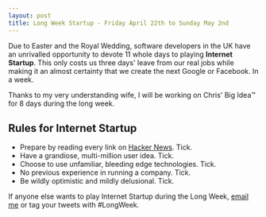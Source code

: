 ```yaml
---
layout: post
title: Long Week Startup - Friday April 22th to Sunday May 2nd
---
```


Due to Easter and the Royal Wedding, software developers in the UK have an unrivalled opportunity to devote 11 whole days to playing **Internet Startup**.  This only costs us three days' leave from our real jobs while making it an almost certainty that we create the next Google or Facebook.  In a week.

Thanks to my very understanding wife, I will be working on Chris' Big Idea&trade; for 8 days during the long week.

Rules for Internet Startup
--------------------------

- Prepare by reading every link on [Hacker News](http://news.ycombinator.com).  Tick.
- Have a grandiose, multi-million user idea.  Tick.
- Choose to use unfamiliar, bleeding edge technologies.  Tick.
- No previous experience in running a company.  Tick.
- Be wildly optimistic and mildly delusional.  Tick.

If anyone else wants to play Internet Startup during the Long Week, [email me](/contact) or tag your tweets with #LongWeek.



